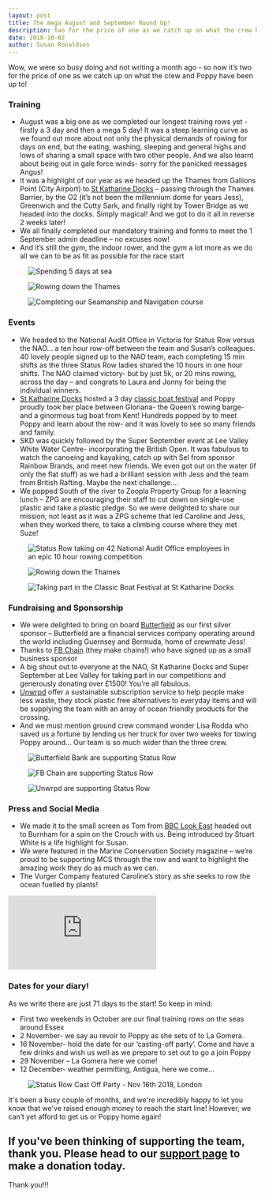```yaml
---
layout: post
title: The mega August and September Round Up!
description: Two for the price of one as we catch up on what the crew has been up to over the last 2 months!
date: 2018-10-02
author: Susan Ronaldson
---
```

[sr]: /support
[skd]: /2018/09/10/st-katharine-docks.html
[bank]: /2018/08/28/butterfield-bank.html
[unwrpd]: /2018/09/17/unwrpd-supports-status-row.html
[press]: /press
[partners]: /partners
[support]: /support

Wow, we were so busy doing and not writing a month ago - so now it’s two for the price of one as we catch up on what the crew and Poppy have been up to!

### Training

* August was a big one as we completed our longest training rows yet - firstly a 3 day and then a mega 5 day! It was a steep learning curve as we found out more about not only the physical demands of rowing for days on end, but the eating, washing, sleeping and general highs and lows of sharing a small space with two other people. And we also learnt about being out in gale force winds- sorry for the panicked messages Angus!
* It was a highlight of our year as we headed up the Thames from Gallions Point (City Airport) to [St Katharine Docks][skd] – passing through the Thames Barrier, by the O2 (it’s not been the millennium dome for years Jess), Greenwich and the Cutty Sark, and finally right by Tower Bridge as we headed into the docks. Simply magical! And we got to do it all in reverse 2 weeks later!
* We all finally completed our mandatory training and forms to meet the 1 September admin deadline – no excuses now!
* And it’s still the gym, the indoor rower, and the gym a lot more as we do all we can to be as fit as possible for the race start

<div class="Blog__Post--image_3-col row">
  <div class="col-xs-12 col-sm-4">
    <figure>
      <img class="Blog__Post--image" src="/assets/images/blogs/aug_sep_roundup/5_days.jpg" alt="Spending 5 days at sea" />
    </figure>
  </div>
  <div class="col-xs-12 col-sm-4">
    <figure>
      <img class="Blog__Post--image" alt="Rowing down the Thames" src="/assets/images/blogs/aug_sep_roundup/thames_barrier.jpg" />
  </figure>
  </div>
  <div class="col-xs-12 col-sm-4">
    <figure>
      <img class="Blog__Post--image" src="/assets/images/blogs/aug_sep_roundup/training_courses.jpg" alt="Completing our Seamanship and Navigation course" />
    </figure>
  </div>
</div>


### Events
* We headed to the National Audit Office in Victoria for Status Row versus the NAO... a ten hour row-off between the team and Susan’s colleagues. 40 lovely people signed up to the NAO team, each completing 15 min shifts as the three Status Row ladies shared the 10 hours in one hour shifts. The NAO claimed victory- but by just 5k, or 20 mins rowing, across the day – and congrats to Laura and Jonny for
being the individual winners.
* [St Katharine Docks][skd] hosted a 3 day [classic boat festival][skd] and Poppy proudly took her place between Gloriana- the Queen’s rowing barge- and a ginormous tug boat from Kent! Hundreds popped by to meet Poppy and learn about the row- and it was lovely to see so many friends and family.
* SKD was quickly followed by the Super September event at Lee Valley White Water Centre- incorporating the British Open. It was fabulous to watch the canoeing and kayaking, catch up with Sel from sponsor Rainbow Brands, and meet new friends. We even got out on the water (if only the flat stuff) as we had a brilliant session with Jess and the team from British Rafting. Maybe the next challenge....
* We popped South of the river to Zoopla Property Group for a learning lunch – ZPG are encouraging their staff to cut down on single-use plastic and take a plastic pledge. So we were delighted to share our mission, not least as it was a ZPG scheme that led Caroline and Jess, when they worked there, to take a climbing course where they met Suze!



<div class="Blog__Post--image_3-col row">
  <div class="col-xs-12 col-sm-4">
    <figure>
      <img class="Blog__Post--image" src="/assets/images/blogs/aug_sep_roundup/status_row_vs_nao.jpg" alt="Status Row taking on 42 National Audit Office employees in an epic 10 hour rowing competition" />
    </figure>
  </div>
  <div class="col-xs-12 col-sm-4">
    <figure>
      <img class="Blog__Post--image" alt="Rowing down the Thames" src="/assets/images/blogs/skd/rowing_the_thames.jpg" />
  </figure>
  </div>
  <div class="col-xs-12 col-sm-4">
    <figure>
      <img class="Blog__Post--image" src="/assets/images/blogs/aug_sep_roundup/skd.jpg" alt="Taking part in the Classic Boat Festival at St Katharine Docks" />
    </figure>
  </div>
</div>

### Fundraising and Sponsorship
* We were delighted to bring on board [Butterfield][bank] as our first silver sponsor – Butterfield are a financial services company operating around the world including Guernsey and Bermuda, home of crewmate Jess!
* Thanks to [FB Chain][partners] (they make chains!) who have signed up as a small business sponsor
* A big shout out to everyone at the NAO, St Katharine Docks and Super September at Lee Valley for taking part in our competitions and generously donating over £1500! You’re all fabulous.
* [Unwrpd][unwrpd] offer a sustainable subscription service to help people make less waste, they stock plastic free alternatives to everyday items and will be supplying the team with an array of ocean friendly products for the crossing.
* And we must mention ground crew command wonder Lisa Rodda who saved us a fortune by lending us​ her truck for over two weeks for towing Poppy around... Our team is so much wider than the three crew.


<div class="Blog__Post--image_3-col row">
  <div class="col-xs-12 col-sm-4">
    <figure>
      <img class="Blog__Post--image" src="/assets/images/partners/butterfield_bank.jpg" alt="Butterfield Bank are supporting Status Row" />
    </figure>
  </div>
  <div class="col-xs-12 col-sm-4">
    <figure>
      <img class="Blog__Post--image" src="/assets/images/partners/fb_chain.jpg" alt="FB Chain are supporting Status Row" />
  </figure>
  </div>
  <div class="col-xs-12 col-sm-4">
    <figure>
      <img class="Blog__Post--image" src="/assets/images/partners/unwrpd.png" alt="Unwrpd are supporting Status Row" />
    </figure>
  </div>
</div>


### Press and Social Media
* We made it to the small screen as Tom from [BBC Look East][press] headed out to Burnham for a spin on the Crouch with us. Being introduced by Stuart White is a life highlight for Susan.
* We were featured in the Marine Conservation Society magazine – we’re proud to be supporting MCS through the row and want to highlight the amazing work they do as much as we can.
* The Vurger Company featured Caroline’s story as she seeks to row the ocean fuelled by plants!

<section class="Press">
  <div class="container">
    <div class="youtube-video">
      <iframe src="https://www.youtube.com/embed/P36Onoz__YE" frameborder="0" allow="autoplay; encrypted-media" allowfullscreen></iframe>
    </div>
  </div>
</section>

### Dates for your diary!
As we write there are just 71 days to the start! So keep in mind:
* First two weekends in October are our final training rows on the seas around Essex
* 2 November- we say au revoir to Poppy as she sets of to La Gomera.
* 16 November- hold the date for our ‘casting-off party’. Come and have a few drinks and wish us well as we prepare to set out to go a join Poppy
* 29 November – La Gomera here we come!
* 12 December- weather permitting, Antigua, here we come...

<div class="Blog__Post--image_1-col row">
  <div class="col-xs-12">
    <figure>
      <img class="Blog__Post--image" alt="Status Row Cast Off Party - Nov 16th 2018, London" src="/assets/images/blogs/aug_sep_roundup/cast_off_party.png" />
    </figure>
  </div>
</div>

It's been a busy couple of months, and we're incredibly happy to let you know that we've raised enough money to reach the start line! However, we can’t yet afford to get us or Poppy home again!

## If you've been thinking of supporting the team, thank you. Please head to our [support page][support] to make a donation today.

Thank you!!!

